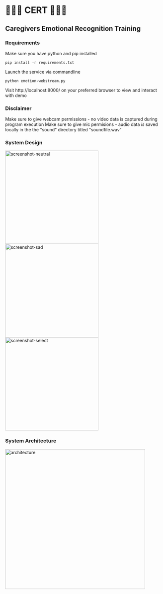 # 👩🏼‍⚕️ CERT 👨🏼‍⚕️
## Caregivers Emotional Recognition Training


### Requirements
Make sure you have python and pip installed

```pip install -r requirements.txt```

Launch the service via commandline

```python emotion-webstream.py```

Visit http://localhost:8000/ on your preferred browser to view and interact with demo

### Disclaimer

Make sure to give webcam permissions - no video data is captured during program execution
Make sure to give mic permisions - audio data _is_ saved locally in the the "sound" directory titled "soundfile.wav"

### System Design
<img src="./images/Neutral.PNG" alt="screenshot-neutral" width="300"/>

<img src="./images/Sad.PNG" alt="screenshot-sad" width="300"/>

<img src="./images/Select.PNG" alt="screenshot-select" width="300"/>

### System Architecture
<img src="./images/Architecture.png" alt="architecture" width="450"/>
